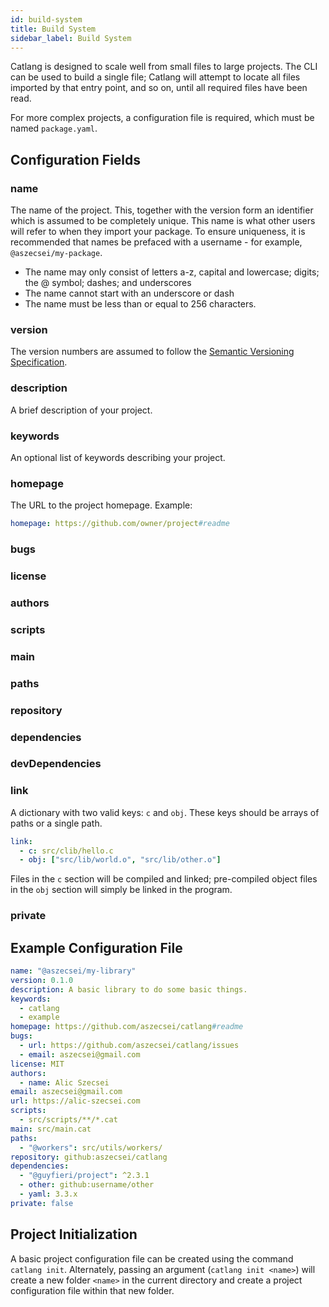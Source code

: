 ```yaml
---
id: build-system
title: Build System
sidebar_label: Build System
---
```


Catlang is designed to scale well from small files to large projects. The CLI can be used to build a single file; Catlang will attempt to locate all files imported by that entry point, and so on, until all required files have been read.

For more complex projects, a configuration file is required, which must be named `package.yaml`.

## Configuration Fields

### name

The name of the project. This, together with the version form an identifier which
is assumed to be completely unique. This name is what other users will refer to
when they import your package. To ensure uniqueness, it is recommended that
names be prefaced with a username - for example, `@aszecsei/my-package`.

- The name may only consist of letters a-z, capital and lowercase; digits; the @ symbol; dashes; and underscores
- The name cannot start with an underscore or dash
- The name must be less than or equal to 256 characters.

### version

The version numbers are assumed to follow the [Semantic Versioning Specification](https://semver.org).

### description

A brief description of your project.

### keywords

An optional list of keywords describing your project.

### homepage

The URL to the project homepage. Example:

```yaml
homepage: https://github.com/owner/project#readme
```

### bugs

### license

### authors

### scripts

### main

### paths

### repository

### dependencies

### devDependencies

### link

A dictionary with two valid keys: `c` and `obj`. These keys should be arrays of paths or a single path.

```yaml
link:
  - c: src/clib/hello.c
  - obj: ["src/lib/world.o", "src/lib/other.o"]
```

Files in the `c` section will be compiled and linked; pre-compiled object files in the `obj` section will simply be linked in the program.

### private

## Example Configuration File

```yaml
name: "@aszecsei/my-library"
version: 0.1.0
description: A basic library to do some basic things.
keywords:
  - catlang
  - example
homepage: https://github.com/aszecsei/catlang#readme
bugs:
  - url: https://github.com/aszecsei/catlang/issues
  - email: aszecsei@gmail.com
license: MIT
authors:
  - name: Alic Szecsei
email: aszecsei@gmail.com
url: https://alic-szecsei.com
scripts:
  - src/scripts/**/*.cat
main: src/main.cat
paths:
  - "@workers": src/utils/workers/
repository: github:aszecsei/catlang
dependencies:
  - "@guyfieri/project": ^2.3.1
  - other: github:username/other
  - yaml: 3.3.x
private: false
```

## Project Initialization

A basic project configuration file can be created using the command `catlang init`. Alternately, passing an argument (`catlang init <name>`) will create a new folder `<name>` in the current directory and create a project configuration file within that new folder.
